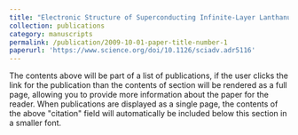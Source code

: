 ```yaml
---
title: "Electronic Structure of Superconducting Infinite-Layer Lanthanum Nickelates"
collection: publications
category: manuscripts
permalink: /publication/2009-10-01-paper-title-number-1
paperurl: 'https://www.science.org/doi/10.1126/sciadv.adr5116'
---
```

The contents above will be part of a list of publications, if the user clicks the link for the publication than the contents of section will be rendered as a full page, allowing you to provide more information about the paper for the reader. When publications are displayed as a single page, the contents of the above "citation" field will automatically be included below this section in a smaller font.
